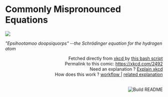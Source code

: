 # <b>Commonly Mispronounced Equations</b>

[![](https://imgs.xkcd.com/comics/commonly_mispronounced_equations.png)](https://xkcd.com/2492)

<i>&quot;Epsihootamoo doopsiquorps&quot; --the Schrödinger equation for the hydrogen atom</i>

<div align="right">
  Fetched directly from
  <a href="https://xkcd.com">
    xkcd
  </a>
  by
  <a href="https://github.com/Vanille-N/Vanille-N/blob/master/fetch">
    this bash script
  </a>
</div>
<div align="right">
  Permalink to this comic:
  <a href="https://xkcd.com/2492">
    https://xkcd.com/2492
  </a>
</div>
<div align="right">
  Need an explanation ?
  <a href="https://www.explainxkcd.com/wiki/index.php/2492">
    Explain xkcd
  </a>
</div>
<div align="right">
  How does this work ?
  <a href="https://github.com/Vanille-N/Vanille-N/blob/master/.github/workflows/build.yml">
    workflow
  </a>
  |
  <a href="https://simonwillison.net/2020/Jul/10/self-updating-profile-readme/">
    related explanation
  </a>
</div><br>

<a href="https://github.com/Vanille-N/Vanille-N/actions"><img src="https://github.com/Vanille-N/Vanille-N/workflows/Build%20README/badge.svg" align="right" alt="Build README"></a>
